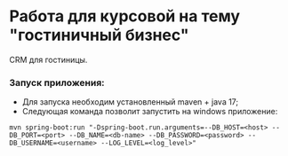 # Работа для курсовой на тему "гостиничный бизнес"
CRM для гостиницы. 
### **Запуск приложения:**
* Для запуска необходим установленный maven + java 17;
* Следующая команда позволит запустить на windows приложение:
```
mvn spring-boot:run "-Dspring-boot.run.arguments=--DB_HOST=<host> --DB_PORT=<port> --DB_NAME=<db-name> --DB_PASSWORD=<password> --DB_USERNAME=<username> --LOG_LEVEL=<log_level>"
```